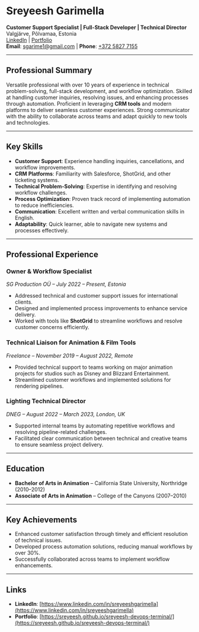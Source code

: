 # **Sreyeesh Garimella**  
**Customer Support Specialist | Full-Stack Developer | Technical Director**  
Valgjärve, Põlvamaa, Estonia  
[LinkedIn](https://www.linkedin.com/in/sreyeeshgarimella) | [Portfolio](https://sreyeesh.github.io/sreyeesh-devops-terminal/)  
**Email**: [sgarime1@gmail.com](mailto:sgarime1@gmail.com) | **Phone**: [+372 5827 7155](tel:+37258277155)  

---

## **Professional Summary**  

Versatile professional with over 10 years of experience in technical problem-solving, full-stack development, and workflow optimization. Skilled at handling customer inquiries, resolving issues, and enhancing processes through automation. Proficient in leveraging **CRM tools** and modern platforms to deliver seamless customer experiences. Strong communicator with the ability to collaborate across teams and adapt quickly to new tools and technologies.  

---

## **Key Skills**  

- **Customer Support**: Experience handling inquiries, cancellations, and workflow improvements.  
- **CRM Platforms**: Familiarity with Salesforce, ShotGrid, and other ticketing systems.  
- **Technical Problem-Solving**: Expertise in identifying and resolving workflow challenges.  
- **Process Optimization**: Proven track record of implementing automation to reduce inefficiencies.  
- **Communication**: Excellent written and verbal communication skills in English.  
- **Adaptability**: Quick learner, able to navigate new systems and processes effectively.  

---

## **Professional Experience**  

### **Owner & Workflow Specialist**  
*SG Production OÜ – July 2022 – Present, Estonia*  
- Addressed technical and customer support issues for international clients.  
- Designed and implemented process improvements to enhance service delivery.  
- Worked with tools like **ShotGrid** to streamline workflows and resolve customer concerns efficiently.  

### **Technical Liaison for Animation & Film Tools**  
*Freelance – November 2019 – August 2022, Remote*  
- Provided technical support to teams working on major animation projects for studios such as Disney and Blizzard Entertainment.  
- Streamlined customer workflows and implemented solutions for rendering pipelines.  

### **Lighting Technical Director**  
*DNEG – August 2022 – March 2023, London, UK*  
- Supported internal teams by automating repetitive workflows and resolving pipeline-related challenges.  
- Facilitated clear communication between technical and creative teams to ensure seamless project delivery.  

---

## **Education**  

- **Bachelor of Arts in Animation** – California State University, Northridge (2010–2012)  
- **Associate of Arts in Animation** – College of the Canyons (2007–2010)  

---

## **Key Achievements**  

- Enhanced customer satisfaction through timely and efficient resolution of technical issues.  
- Developed process automation solutions, reducing manual workflows by over 30%.  
- Successfully collaborated across teams to implement workflow enhancements.  

---

## **Links**  

- **LinkedIn**: [https://www.linkedin.com/in/sreyeeshgarimella](https://www.linkedin.com/in/sreyeeshgarimella)  
- **Portfolio**: [https://sreyeesh.github.io/sreyeesh-devops-terminal/](https://sreyeesh.github.io/sreyeesh-devops-terminal/)  
